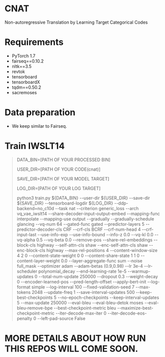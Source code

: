 # CNAT
Non-autoregressive Translation by Learning Target Categorical Codes

# Requirements
- PyTorch 1.7
- fairseq==0.10.2
- nltk==3.5
- revtok
- tensorboard
- tensorboardX
- tqdm==0.50.2
- sacremoses

# Data preparation
- We keep similar to Fairseq.

# Train IWSLT14
> DATA_BIN=[PATH OF YOUR PROCESSED BIN]
> 
> USER_DIR=[PATH OF YOUR CODE(cnat)]
> 
> SAVE_DIR=[PATH OF YOUR MODEL TARGET]
> 
> LOG_DIR=[PATH OF YOUR LOG TARGET]
> 
> python3 train.py ${DATA_BIN} --user-dir ${USER_DIR} --save-dir ${SAVE_DIR} --tensorboard-logdir ${LOG_DIR} --ddp-backend=no_c10d --task nat --criterion generic_loss --arch vq_vae_iwslt14 --share-decoder-input-output-embed --mapping-func interpolate --mapping-use output --gradually --gradually-schedule glancing --vq-num 64 --gated-func gated --predictor-layers 5 --predictor-decoder-cls CRF --crf-cls BCRF --crf-num-head 4 --crf-input-last --use-info-exp --use-info-bound --info-z 0.0 --vq-kl 0.0 --vq-alpha 0.5 --vq-beta 0.0 --remove-pos --share-rel-embeddings --block-cls highway --self-attn-cls shaw --enc-self-attn-cls shaw --enc-block-cls highway --max-rel-positions 4 --content-window-size 4 2 0 --content-state-weight 0 0 --content-share-state 1 1 0 --content-layer-weight 0.0 --layer-aggregate-func sum --noise full_mask --optimizer adam --adam-betas (0.9,0.98) --lr 3e-4 --lr-scheduler polynomial_decay --end-learning-rate 1e-5 --warmup-updates 0 --total-num-update 250000 --dropout 0.3 --weight-decay 0 --encoder-learned-pos --pred-length-offset --apply-bert-init --log-format simple --log-interval 100 --fixed-validation-seed 7 --max-tokens 2048 --update-freq 1 --save-interval-updates 500 --keep-best-checkpoints 5 --no-epoch-checkpoints --keep-interval-updates 5 --max-update 250000 --eval-bleu --eval-bleu-detok moses --eval-bleu-remove-bpe --best-checkpoint-metric bleu --maximize-best-checkpoint-metric --iter-decode-max-iter 0 --iter-decode-eos-penalty 0 --left-pad-source False


# MORE DETAILS ABOUT HOW RUN THIS REPOS WILL COME SOON.
